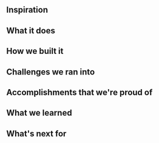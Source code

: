 ## Inspiration

## What it does

## How we built it

## Challenges we ran into

## Accomplishments that we're proud of

## What we learned

## What's next for 
